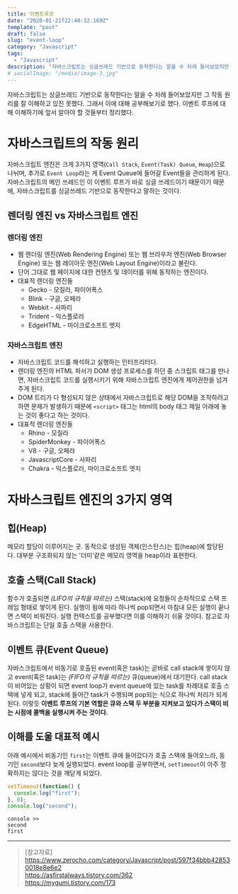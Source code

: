 ```yaml
---
title: 이벤트루프
date: "2020-01-21T22:40:32.169Z"
template: "post"
draft: false
slug: "event-loop"
category: "Javascript"
tags:
  - "Javascript"
description: "자바스크립트는 싱글쓰레드 기반으로 동작한다는 말을 수 차례 들어보았지만 그 작동 원리를 잘 이해하고 있진 못했다. 그래서 이에 대해 공부해보기로 했다."
# socialImage: "/media/image-3.jpg"
---
```


<!-- # 이벤트 루프(Event Loop) -->
자바스크립트는 싱글쓰레드 기반으로 동작한다는 말을 수 차례 들어보았지만 그 작동 원리를 잘 이해하고 있진 못했다. 그래서 이에 대해 공부해보기로 했다. 이벤트 루프에 대해 이해하기에 앞서 알아야 할 것들부터 정리했다.

# 자바스크립트의 작동 원리
자바스크립트 엔진은 크게 3가지 영역(`Call Stack`, `Event(Task) Queue`, `Heap`)으로 나뉘며, 추가로 `Event Loop`라는 게 Event Queue에 들어갈 Event들을 관리하게 된다. 자바스크립트의 메인 쓰레드인 이 이벤트 루프가 바로 싱글 쓰레드이기 때문이기 때문에, 자바스크립트를 싱글쓰레드 기반으로 동작한다고 말하는 것이다.

## 렌더링 엔진 vs 자바스크립트 엔진

### 렌더링 엔진
- 웹 렌더링 엔진(Web Rendering Engine) 또는 웹 브라우저 엔진(Web Browser Engine) 또는 웹 레이아웃 엔진(Web Layout Engine)이라고 불린다.
- 단어 그대로 웹 페이지에 대한 컨텐츠 및 데이터를 위해 동작하는 엔진이다.
- 대표적 렌더링 엔진들
  * Gecko - 모질라, 파이어폭스
  * Blink - 구글, 오페라
  * Webkit - 사파리
  * Trident - 익스플로러
  * EdgeHTML - 마이크로소프트 엣지

### 자바스크립트 엔진
- 자바스크립트 코드를 해석하고 실행하는 인터프리터다.
- 렌더링 엔진의 HTML 파서가 DOM 생성 프로세스를 하던 중 스크립트 태그를 만나면, 자바스크립트 코드를 실행시키기 위해 자바스크립트 엔진에게 제어권한을 넘겨 주게 된다.
- DOM 트리가 다 형성되지 않은 상태에서 자바스크립트로 해당 DOM을 조작하려고 하면 문제가 발생하기 때문에 `<script>` 태그는 html의 body 태그 제일 아래에 놓는 것이 좋다고 하는 것이다.
- 대표적 렌더링 엔진들
  * Rhino - 모질라
  * SpiderMonkey - 파이어폭스
  * V8 - 구글, 오페라
  * JavascriptCore - 사파리
  * Chakra - 익스플로러, 마이크로소프트 엣지

# 자바스크립트 엔진의 3가지 영역

## 힙(Heap)
메모리 할당이 이루어지는 곳. 동적으로 생성된 객체(인스턴스)는 힙(heap)에 할당된다. 대부분 구조화되지 않는 '더미'같은 메모리 영역을 heap이라 표현한다.

## 호출 스택(Call Stack)
함수가 호출되면 _(LIFO의 규칙을 따르는)_ 스택(stack)에 요청들이 순차적으로 스택 프레임 형태로 쌓이게 된다. 실행이 됨에 따라 하나씩 pop되면서 마침내 모든 실행이 끝나면 스택이 비워진다. 실행 컨텍스트를 공부했다면 이를 이해하기 쉬울 것이다. 참고로 자바스크립트는 단일 호출 스택을 사용한다.

## 이벤트 큐(Event Queue)
자바스크립트에서 비동기로 호출된 event(혹은 task)는 곧바로 call stack에 쌓이지 않고 event(혹은 task)는 _(FIFO의 규칙을 따르는)_ 큐(queue)에서 대기한다. call stack이 비어있는 상황이 되면 event loop가 event queue에 있는 task를 차례대로 호출 스택에 넣게 되고, stack에 들어간 task가 수행되며 pop되는 식으로 하나씩 처리가 되게 된다. 이렇듯 **이벤트 루프의 기본 역할은 큐와 스택 두 부분을 지켜보고 있다가 스택이 비는 시점에 콜백을 실행시켜 주는 것이다.**


## 이해를 도울 대표적 예시
아래 예시에서 비동기인 `first`는 이벤트 큐에 들어갔다가 호출 스택에 들어오느라, 동기인 `second`보다 늦게 실행되었다. event loop를 공부하면서, `setTimeout`이 아주 정확하지는 않다는 것을 깨닫게 되었다.

```js
setTimeout(function() {
  console.log("first");
}, 0);
console.log("second");
```

```console
console >>
second
first
```

---

> [참고자료]  
> https://www.zerocho.com/category/Javascript/post/597f34bbb428530018e8e6e2  
> https://asfirstalways.tistory.com/362  
> https://mygumi.tistory.com/173  
